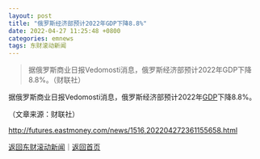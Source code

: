 ```yaml
---
layout: post
title: "俄罗斯经济部预计2022年GDP下降8.8%"
date: 2022-04-27 11:25:48 +0800
categories: emnews
tags: 东财滚动新闻
---
```

> 据俄罗斯商业日报Vedomosti消息，俄罗斯经济部预计2022年GDP下降8.8%。（财联社）

<p>据俄罗斯商业日报Vedomosti消息，俄罗斯经济部预计2022年<span id="Info.342"><a href="http://data.eastmoney.com/cjsj/gdp.html" class="infokey">GDP</a></span>下降8.8%。</p><p class="em_media">（文章来源：财联社）</p>

<http://futures.eastmoney.com/news/1516,202204272361155658.html>

[返回东财滚动新闻](//finews.withounder.com/emnews/)｜[返回首页](//finews.withounder.com/)